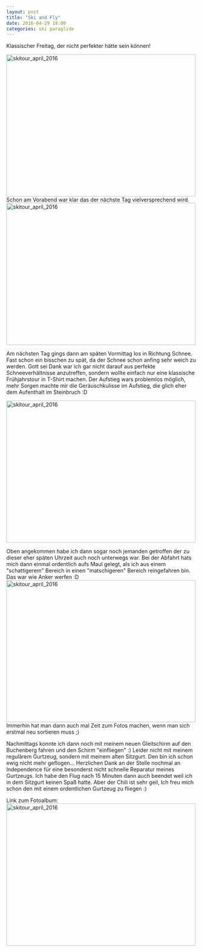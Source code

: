 ```yaml
---
layout: post
title: "Ski and Fly"
date: 2016-04-29 18:00
categories: ski paraglide
---
```

Klassischer Freitag, der nicht perfekter hätte sein können!
<div class="video-container">
<a data-flickr-embed="true"  href="https://www.flickr.com/photos/133510709@N07/26190031924/in/album-72157665531266244/" title="skitour_april_2016"><img src="https://farm8.staticflickr.com/7492/26190031924_f48561cea1.jpg" width="500" height="376" alt="skitour_april_2016"></a><script async src="//embedr.flickr.com/assets/client-code.js" charset="utf-8"></script>
</div>
<!--more-->
Schon am Vorabend war klar das der nächste Tag vielversprechend wird.
<a data-flickr-embed="true"  href="https://www.flickr.com/photos/133510709@N07/26701561152/in/album-72157665531266244/" title="skitour_april_2016"><img src="https://farm8.staticflickr.com/7628/26701561152_8f7bfcd4a6.jpg" width="500" height="376" alt="skitour_april_2016"></a><script async src="//embedr.flickr.com/assets/client-code.js" charset="utf-8"></script>

Am nächsten Tag gings dann am späten Vormittag los in Richtung Schnee.
Fast schon ein bisschen zu spät, da der Schnee schon anfing sehr weich zu werden.
Gott sei Dank war ich gar nicht darauf aus perfekte Schneeverhältnisse anzutreffen, sondern wollte einfach nur eine klassische Frühjahrstour in T-Shirt machen.
Der Aufstieg wars problemlos möglich, mehr Sorgen machte mir die Geräuschkulisse im Aufstieg, die glich eher dem Aufenthalt im Steinbruch :D

<a data-flickr-embed="true"  href="https://www.flickr.com/photos/133510709@N07/26191351103/in/album-72157665531266244/" title="skitour_april_2016"><img src="https://farm8.staticflickr.com/7775/26191351103_459b2be7a3.jpg" width="500" height="376" alt="skitour_april_2016"></a><script async src="//embedr.flickr.com/assets/client-code.js" charset="utf-8"></script>

Oben angekommen habe ich dann sogar noch jemanden getroffen der zu dieser eher späten Uhrzeit auch noch unterwegs war.
Bei der Abfahrt hats mich dann einmal ordentlich aufs Maul gelegt, als ich aus einem "schattigerem" Bereich in einen "matschigeren" Bereich reingefahren bin. Das war wie Anker werfen :D
<a data-flickr-embed="true"  href="https://www.flickr.com/photos/133510709@N07/26190033184/in/album-72157665531266244/" title="skitour_april_2016"><img src="https://farm8.staticflickr.com/7266/26190033184_8dc685b9c3.jpg" width="500" height="376" alt="skitour_april_2016"></a><script async src="//embedr.flickr.com/assets/client-code.js" charset="utf-8"></script>
Immerhin hat man dann auch mal Zeit zum Fotos machen, wenn man sich erstmal neu sortieren muss ;)

Nachmittags konnte ich dann noch mit meinem neuen Gleitschirm auf den Buchenberg fahren und den Schirm "einfliegen" :)
Leider nicht mit meinem regulärem Gurtzeug, sondern mit meinem alten Sitzgurt. Den bin ich schon ewig nicht mehr geflogen...
Herzlichen Dank an der Stelle nochmal an Independence für eine besonderst nicht schnelle Reparatur meines Gurtzeugs.
Ich habe den Flug nach 15 Minuten dann auch beendet weil ich in dem Sitzgurt keinen Spaß hatte.
Aber der Chili ist sehr geil, Ich freu mich schon den mit einem ordentlichen Gurtzeug zu fliegen :)

Link zum Fotoalbum:
<a data-flickr-embed="true"  href="https://www.flickr.com/photos/133510709@N07/albums/72157665531266244" title="skitour_april_2016"><img src="https://farm8.staticflickr.com/7133/26191351763_c27f94279d.jpg" width="500" height="376" alt="skitour_april_2016"></a><script async src="//embedr.flickr.com/assets/client-code.js" charset="utf-8"></script>
